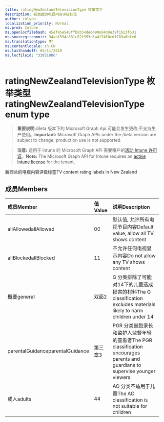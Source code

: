 ```yaml
---
title: ratingNewZealandTelevisionType 枚举类型
description: 新西兰的电视内容评级标签
author: rolyon
localization_priority: Normal
ms.prod: Intune
ms.openlocfilehash: 45ef45e548ffb8b54de6499684d9e39f1b23f631
ms.sourcegitcommit: 94aaf594c881c02f353c6a417460cdf783a0bfe0
ms.translationtype: MT
ms.contentlocale: zh-CN
ms.lasthandoff: 05/11/2019
ms.locfileid: "33951080"
---
```

# <a name="ratingnewzealandtelevisiontype-enum-type"></a><span data-ttu-id="b6ec2-103">ratingNewZealandTelevisionType 枚举类型</span><span class="sxs-lookup"><span data-stu-id="b6ec2-103">ratingNewZealandTelevisionType enum type</span></span>

> <span data-ttu-id="b6ec2-104">**重要说明:**/Beta 版本下的 Microsoft Graph Api 可能会发生更改;不支持生产使用。</span><span class="sxs-lookup"><span data-stu-id="b6ec2-104">**Important:** Microsoft Graph APIs under the /beta version are subject to change; production use is not supported.</span></span>

> <span data-ttu-id="b6ec2-105">**注意:** 适用于 Intune 的 Microsoft Graph API 需要租户的[活动 Intune 许可证](https://go.microsoft.com/fwlink/?linkid=839381)。</span><span class="sxs-lookup"><span data-stu-id="b6ec2-105">**Note:** The Microsoft Graph API for Intune requires an [active Intune license](https://go.microsoft.com/fwlink/?linkid=839381) for the tenant.</span></span>

<span data-ttu-id="b6ec2-106">新西兰的电视内容评级标签</span><span class="sxs-lookup"><span data-stu-id="b6ec2-106">TV content rating labels in New Zealand</span></span>

## <a name="members"></a><span data-ttu-id="b6ec2-107">成员</span><span class="sxs-lookup"><span data-stu-id="b6ec2-107">Members</span></span>
|<span data-ttu-id="b6ec2-108">成员</span><span class="sxs-lookup"><span data-stu-id="b6ec2-108">Member</span></span>|<span data-ttu-id="b6ec2-109">值</span><span class="sxs-lookup"><span data-stu-id="b6ec2-109">Value</span></span>|<span data-ttu-id="b6ec2-110">说明</span><span class="sxs-lookup"><span data-stu-id="b6ec2-110">Description</span></span>|
|:---|:---|:---|
|<span data-ttu-id="b6ec2-111">allAllowed</span><span class="sxs-lookup"><span data-stu-id="b6ec2-111">allAllowed</span></span>|<span data-ttu-id="b6ec2-112">0</span><span class="sxs-lookup"><span data-stu-id="b6ec2-112">0</span></span>|<span data-ttu-id="b6ec2-113">默认值, 允许所有电视节目内容</span><span class="sxs-lookup"><span data-stu-id="b6ec2-113">Default value, allow all TV shows content</span></span>|
|<span data-ttu-id="b6ec2-114">allBlocked</span><span class="sxs-lookup"><span data-stu-id="b6ec2-114">allBlocked</span></span>|<span data-ttu-id="b6ec2-115">1</span><span class="sxs-lookup"><span data-stu-id="b6ec2-115">1</span></span>|<span data-ttu-id="b6ec2-116">不允许任何电视显示内容</span><span class="sxs-lookup"><span data-stu-id="b6ec2-116">Do not allow any TV shows content</span></span>|
|<span data-ttu-id="b6ec2-117">概要</span><span class="sxs-lookup"><span data-stu-id="b6ec2-117">general</span></span>|<span data-ttu-id="b6ec2-118">双面</span><span class="sxs-lookup"><span data-stu-id="b6ec2-118">2</span></span>|<span data-ttu-id="b6ec2-119">G 分类排除了可能对14下的儿童造成损害的材料</span><span class="sxs-lookup"><span data-stu-id="b6ec2-119">The G classification excludes materials likely to harm children under 14</span></span>|
|<span data-ttu-id="b6ec2-120">parentalGuidance</span><span class="sxs-lookup"><span data-stu-id="b6ec2-120">parentalGuidance</span></span>|<span data-ttu-id="b6ec2-121">第三章</span><span class="sxs-lookup"><span data-stu-id="b6ec2-121">3</span></span>|<span data-ttu-id="b6ec2-122">PGR 分类鼓励家长和监护人监督年轻的查看者</span><span class="sxs-lookup"><span data-stu-id="b6ec2-122">The PGR classification encourages parents and guardians to supervise younger viewers</span></span>|
|<span data-ttu-id="b6ec2-123">成人</span><span class="sxs-lookup"><span data-stu-id="b6ec2-123">adults</span></span>|<span data-ttu-id="b6ec2-124">4</span><span class="sxs-lookup"><span data-stu-id="b6ec2-124">4</span></span>|<span data-ttu-id="b6ec2-125">AO 分类不适用于儿童</span><span class="sxs-lookup"><span data-stu-id="b6ec2-125">The AO classification is not suitable for children</span></span>|




